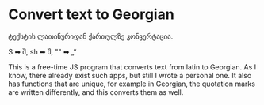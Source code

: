 # Convert text to Georgian
ტექსტის ლათინურიდან ქართულზე კონვერტაცია.

S ➡ შ, sh ➡ შ, "" ➡ „“

This is a free-time JS program that converts text from latin to Georgian.
As I know, there already exist such apps, but still I wrote a personal one. It also has functions that are unique, for example in Georgian, the quotation marks are written differently, and this converts them as well.
